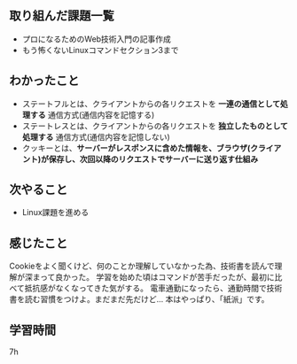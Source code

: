  ##  取り組んだ課題一覧
- プロになるためのWeb技術入門の記事作成
- もう怖くないLinuxコマンドセクション3まで

 ##  わかったこと
- ステートフルとは、クライアントからの各リクエストを **一連の通信として処理する** 通信方式(通信内容を記憶する)
- ステートレスとは、クライアントからの各リクエストを **独立したものとして処理する** 通信方式(通信内容を記憶しない)
- クッキーとは、**サーバーがレスポンスに含めた情報を、ブラウザ(クライアント)が保存し、次回以降のリクエストでサーバーに送り返す仕組み**


 ##  次やること
- Linux課題を進める

 ##  感じたこと
Cookieをよく聞くけど、何のことか理解していなかった為、技術書を読んで理解が深まって良かった。
学習を始めた頃はコマンドが苦手だったが、最初に比べて抵抗感がなくなってきた気がする。
電車通勤になったら、通勤時間で技術書を読む習慣をつけよ。まだまだ先だけど...
本はやっぱり、「紙派」です。

 ##  学習時間
7h